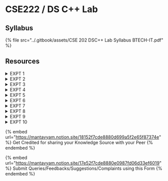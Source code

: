 # CSE222 / DS C++ Lab

## Syllabus

{% file src="../.gitbook/assets/CSE 202 DSC++ Lab Syllabus BTECH-IT.pdf" %}

## Resources

<details>

<summary>EXPT 1</summary>

Write a C++ programs to implement recursive and non recursive

1. Linear search
2. Binary search

</details>

<details>

<summary>EXPT 2</summary>

Write a C++ programs to implement

1. Bubble sort
2. Selection sort
3. quick sort
4. insertion sort

</details>

<details>

<summary>EXPT 3</summary>

Write a C++ programs to implement the following using an array.

* Stack ADT
* Queue ADT

</details>

<details>

<summary>EXPT 4</summary>

Write a C++ programs to implement list ADT to perform following operations

* Insert an element into a list.
* Delete an element from list
* Search for a key element in list
* count number of nodes in list.

</details>

<details>

<summary>EXPT 5</summary>

Write C++ programs to implement the following using a singly linked list.

* Stack ADT
* Queue ADT

</details>

<details>

<summary>EXPT 6</summary>

Write C++ programs to implement the deque (double ended queue) ADT using a doubly linked list and an array.

</details>

<details>

<summary>EXPT 7</summary>

Write a C++ program to perform the following operations:

* Insert an element into a binary search tree.
* Delete an element from a binary search tree.&#x20;
* Search for a key element in a binary search tree.

</details>

<details>

<summary>EXPT 8</summary>

Write C++ programs for implementing the following sorting methods:

* Merge sort
* Heap sort

</details>

<details>

<summary>EXPT 9</summary>

Write C++ programs that use recursive functions to traverse the given binary tree in

* Preorder
* in order
* post order

</details>

<details>

<summary>EXPT 10</summary>

Write a C++ program to perform the following operations

* Insertion into a B-tree
* Deletion from a B-tree.

</details>

{% embed url="https://mantavyam.notion.site/18152f7cde8880d699a5f2e65f87374e" %}
Get Credited for sharing your Knowledge Source with your Peer
{% endembed %}

{% embed url="https://mantavyam.notion.site/17e52f7cde8880e0987fd06d33ef6019" %}
Submit Queries/Feedbacks/Suggestions/Complaints using this Form
{% endembed %}

